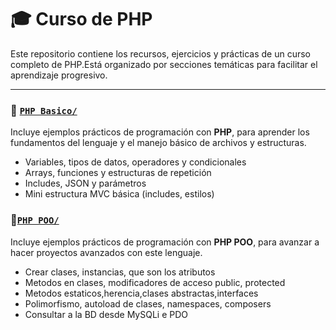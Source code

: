 # 🎓 Curso de PHP

Este repositorio contiene los recursos, ejercicios y prácticas de un curso completo de PHP.Está organizado por secciones temáticas para facilitar el aprendizaje progresivo.

---
### 🔹 [`PHP Basico/`](./Basico)
Incluye ejemplos prácticos de programación con **PHP**, para aprender los fundamentos del lenguaje y el manejo básico de archivos y estructuras.

- Variables, tipos de datos, operadores y condicionales
- Arrays, funciones y estructuras de repetición
- Includes, JSON y parámetros
- Mini estructura MVC básica (includes, estilos)

### 🔹[`PHP POO/`](./PHPPOO)
Incluye ejemplos prácticos de programación con **PHP POO**, para avanzar a hacer proyectos avanzados con este lenguaje.

- Crear clases, instancias, que son los atributos
- Metodos en clases, modificadores de acceso public, protected
- Metodos estaticos,herencia,clases abstractas,interfaces
- Polimorfismo, autoload de clases, namespaces, composers
- Consultar a la BD desde MySQLi e PDO
